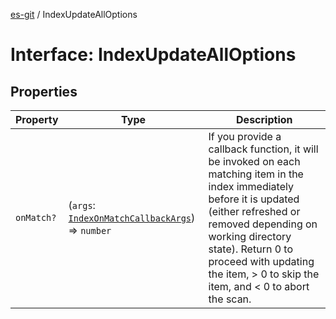 [es-git](../globals.md) / IndexUpdateAllOptions

# Interface: IndexUpdateAllOptions

## Properties

| Property | Type | Description |
| ------ | ------ | ------ |
| <a id="onmatch"></a> `onMatch?` | (`args`: [`IndexOnMatchCallbackArgs`](IndexOnMatchCallbackArgs.md)) => `number` | If you provide a callback function, it will be invoked on each matching item in the index immediately before it is updated (either refreshed or removed depending on working directory state). Return 0 to proceed with updating the item, > 0 to skip the item, and < 0 to abort the scan. |

